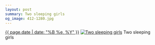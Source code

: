 ```yaml
---
layout: post
summary: Two sleeping girls
og_image: 412-1280.jpg
---
```


<p>
  <time><a href="/412">{{ page.date | date: "%B %e, %Y" }}</a></time>
  <a href="/412"><img src="{{ site.assets_url }}/412-640.jpg" srcset="{{ site.assets_url }}/412-1280.jpg 1280w, {{ site.assets_url }}/412-960.jpg 960w, {{ site.assets_url }}/412-640.jpg 640w, {{ site.assets_url }}/412-320.jpg 320w" sizes="(min-width: 700px) 50vw, calc(100vw - 2rem)" alt="Two sleeping girls" /></a>
  <span>Two sleeping girls</span>
</p>
